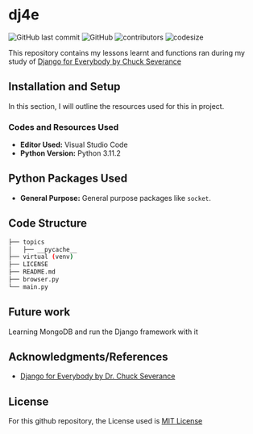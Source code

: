 # dj4e

![GitHub last commit](https://img.shields.io/github/last-commit/nsikakabasieumoh/dj4e)
![GitHub](https://img.shields.io/github/license/nsikakabasieumoh/dj4e)
![contributors](https://img.shields.io/github/contributors/nsikakabasieumoh/dj4e)
![codesize](https://img.shields.io/github/languages/code-size/nsikakabasieumoh/dj4e)

This repository contains my lessons learnt and functions ran during my study of [Django for Everybody by Chuck Severance](https://youtu.be/KH_-vhsfxjg?list=PLlRFEj9H3Oj5e-EH0t3kXrcdygrL9-u-Z)

## Installation and Setup

In this section, I will outline the resources used for this in project.

### Codes and Resources Used

- **Editor Used:**  Visual Studio Code
- **Python Version:** Python 3.11.2

## Python Packages Used

- **General Purpose:** General purpose packages like `socket`.

## Code Structure

```bash
├── topics
│   ├── __pycache__
├── virtual (venv)
├── LICENSE
├── README.md
├── browser.py
└── main.py
```

## Future work

Learning MongoDB and run the Django framework with it

## Acknowledgments/References

- [Django for Everybody by Dr. Chuck Severance](https://youtu.be/KH_-vhsfxjg?list=PLlRFEj9H3Oj5e-EH0t3kXrcdygrL9-u-Z)

## License

For this github repository, the License used is [MIT License](https://opensource.org/license/mit/)

<!--
## Python Packages Used
- **General Purpose:** General purpose packages like `urllib, os, request`, and many more.

# Data
The very crucial part of any data science project is dataset. Therefore list all the data sources used in the project, including links to the original data, descriptions of the data, and any pre-processing steps that were taken.

# Code Structure

# Results and evaluation
Provide an overview of the results of your project, including any relevant metrics and graphs. Include explanations of any evaluation methodologies and how they were used to assess the quality of the model. You can also make it appealing by including any pictures of your analysis or visualizations.

# Future work
Outline potential future work that can be done to extend the project or improve its functionality. This will help others understand the scope of your project and identify areas where they can contribute.

